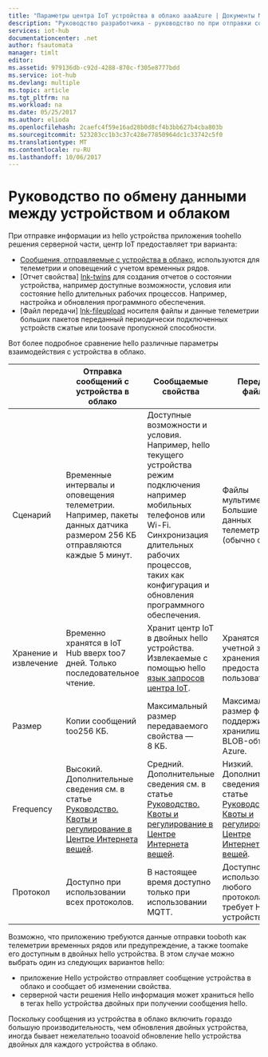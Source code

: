 ```yaml
---
title: "Параметры центра IoT устройства в облако aaaAzure | Документы Microsoft"
description: "Руководство разработчика - руководство по при отправки сообщения из устройства в облако toouse, выводятся свойства или файла для облака на устройство связи."
services: iot-hub
documentationcenter: .net
author: fsautomata
manager: timlt
editor: 
ms.assetid: 979136db-c92d-4288-870c-f305e8777bdd
ms.service: iot-hub
ms.devlang: multiple
ms.topic: article
ms.tgt_pltfrm: na
ms.workload: na
ms.date: 05/25/2017
ms.author: elioda
ms.openlocfilehash: 2caefc4f59e16ad28b0d8cf4b3bb627b4cba803b
ms.sourcegitcommit: 523283cc1b3c37c428e77850964dc1c33742c5f0
ms.translationtype: MT
ms.contentlocale: ru-RU
ms.lasthandoff: 10/06/2017
---
```

# <a name="device-to-cloud-communications-guidance"></a>Руководство по обмену данными между устройством и облаком
При отправке информации из hello устройства приложения toohello решения серверной части, центр IoT предоставляет три варианта:

* [Сообщения, отправляемые с устройства в облако][lnk-d2c], используются для телеметрии и оповещений с учетом временных рядов.
* [Отчет свойства] [ lnk-twins] для создания отчетов о состоянии устройства, например доступные возможности, условия или состояние hello длительных рабочих процессов. Например, настройка и обновления программного обеспечения.
* [Файл передачи] [ lnk-fileupload] носителя файлы и данные телеметрии больших пакетов переданный периодически подключенных устройств сжатые или toosave пропускной способности.

Вот более подробное сравнение hello различные параметры взаимодействия с устройства в облако.

|  | Отправка сообщений с устройства в облако | Сообщаемые свойства | Передача файлов |
| ---- | ------- | ---------- | ---- |
| Сценарий | Временные интервалы и оповещения телеметрии. Например, пакеты данных датчика размером 256 КБ отправляются каждые 5 минут. | Доступные возможности и условия. Например, hello текущего устройства режим подключения например мобильных телефонов или Wi-Fi. Синхронизация длительных рабочих процессов, таких как конфигурация и обновления программного обеспечения. | Файлы мультимедиа. Большие пакеты данных телеметрии (обычно сжатые). |
| Хранение и извлечение | Временно хранятся в IoT Hub вверх too7 дней. Только последовательное чтение. | Хранит центр IoT в двойных hello устройства. Извлекаемые с помощью hello [язык запросов центра IoT][lnk-query]. | Хранятся в учетной записи хранения Azure, предоставленной пользователем. |
| Размер | Копии сообщений too256 КБ. | Максимальный размер передаваемого свойства — 8 КБ. | Максимальный размер файла, поддерживаемый хранилищем BLOB-объектов Azure. |
| Frequency | Высокий. Дополнительные сведения см. в статье [Руководство. Квоты и регулирование в Центре Интернета вещей][lnk-quotas]. | Средний. Дополнительные сведения см. в статье [Руководство. Квоты и регулирование в Центре Интернета вещей][lnk-quotas]. | Низкий. Дополнительные сведения см. в статье [Руководство. Квоты и регулирование в Центре Интернета вещей][lnk-quotas]. |
| Протокол | Доступно при использовании всех протоколов. | В настоящее время доступно только при использовании MQTT. | Доступно при использовании любого протокола, но требует HTTP на устройстве hello. |

Возможно, что приложению требуются данные отправки tooboth как телеметрии временных рядов или предупреждение, а также toomake его доступным в двойных hello устройства. В этом случае можно выбрать один из следующих вариантов hello:

* приложение Hello устройство отправляет сообщение устройства в облако и сообщает об изменении свойства.
* серверной части решения Hello информация может храниться hello в тегах hello устройства двойных при получении сообщения hello.

Поскольку сообщения из устройства в облако включить гораздо большую производительность, чем обновления двойных устройства, иногда бывает нежелательно tooavoid обновление hello устройства двойных для каждого устройства в облако.


[lnk-twins]: iot-hub-devguide-device-twins.md
[lnk-fileupload]: iot-hub-devguide-file-upload.md
[lnk-quotas]: iot-hub-devguide-quotas-throttling.md
[lnk-query]: iot-hub-devguide-query-language.md
[lnk-d2c]: iot-hub-devguide-messages-d2c.md
